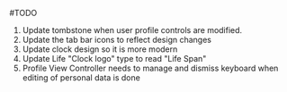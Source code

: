 #TODO

1. Update tombstone when user profile controls are modified.
2. Update the tab bar icons to reflect design changes
3. Update clock design so it is more modern
4. Update Life "Clock logo" type to read "Life Span"
5. Profile View Controller needs to manage and dismiss keyboard when editing of personal data is done


